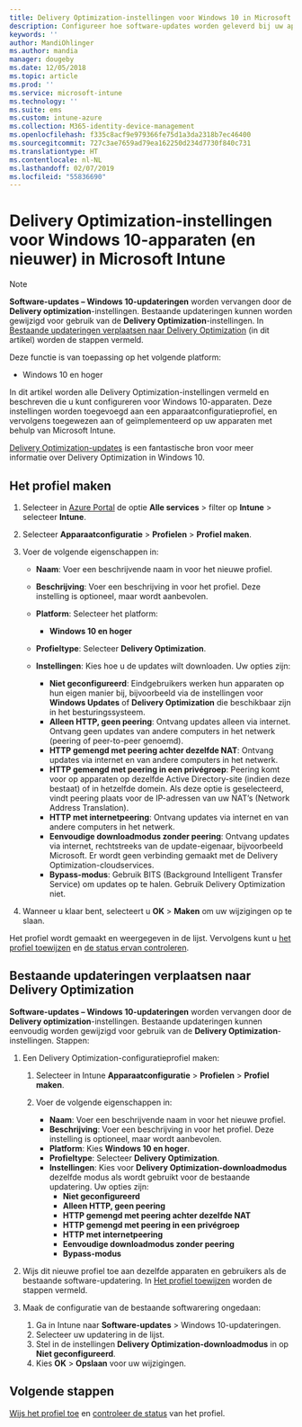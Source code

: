 ```yaml
---
title: Delivery Optimization-instellingen voor Windows 10 in Microsoft Intune - Azure | Microsoft Docs
description: Configureer hoe software-updates worden geleverd bij uw apparaten met behulp van de Delivery Optimization-cloudservices die beschikbaar zijn met Windows 10-apparaten en latere apparaten. Maak in Intune een apparaatconfiguratieprofiel om updates van internet te installeren. Kijk ook hoe u bestaande updateringen kunt vervangen door een Delivery Optimization-profiel.
keywords: ''
author: MandiOhlinger
ms.author: mandia
manager: dougeby
ms.date: 12/05/2018
ms.topic: article
ms.prod: ''
ms.service: microsoft-intune
ms.technology: ''
ms.suite: ems
ms.custom: intune-azure
ms.collection: M365-identity-device-management
ms.openlocfilehash: f335c8acf9e979366fe75d1a3da2318b7ec46400
ms.sourcegitcommit: 727c3ae7659ad79ea162250d234d7730f840c731
ms.translationtype: HT
ms.contentlocale: nl-NL
ms.lasthandoff: 02/07/2019
ms.locfileid: "55836690"
---
```

# <a name="windows-10-and-newer-delivery-optimization-settings-in-microsoft-intune"></a>Delivery Optimization-instellingen voor Windows 10-apparaten (en nieuwer) in Microsoft Intune

> [!NOTE]
> **Software-updates – Windows 10-updateringen** worden vervangen door de **Delivery optimization**-instellingen. Bestaande updateringen kunnen worden gewijzigd voor gebruik van de **Delivery Optimization**-instellingen. In [Bestaande updateringen verplaatsen naar Delivery Optimization](#move-existing-update-rings-to-delivery-optimization) (in dit artikel) worden de stappen vermeld. 


Deze functie is van toepassing op het volgende platform:

- Windows 10 en hoger

In dit artikel worden alle Delivery Optimization-instellingen vermeld en beschreven die u kunt configureren voor Windows 10-apparaten. Deze instellingen worden toegevoegd aan een apparaatconfiguratieprofiel, en vervolgens toegewezen aan of geïmplementeerd op uw apparaten met behulp van Microsoft Intune.

[Delivery Optimization-updates](https://docs.microsoft.com/windows/deployment/update/waas-delivery-optimization) is een fantastische bron voor meer informatie over Delivery Optimization in Windows 10.

## <a name="create-the-profile"></a>Het profiel maken

1. Selecteer in [Azure Portal](https://portal.azure.com) de optie **Alle services** > filter op **Intune** > selecteer **Intune**.

2. Selecteer **Apparaatconfiguratie** > **Profielen** > **Profiel maken**.

3. Voer de volgende eigenschappen in:

    - **Naam**: Voer een beschrijvende naam in voor het nieuwe profiel.
    - **Beschrijving**: Voer een beschrijving in voor het profiel. Deze instelling is optioneel, maar wordt aanbevolen.
    - **Platform**: Selecteer het platform:  

        - **Windows 10 en hoger**

    - **Profieltype**: Selecteer **Delivery Optimization**.
    - **Instellingen**: Kies hoe u de updates wilt downloaden. Uw opties zijn: 

        - **Niet geconfigureerd**: Eindgebruikers werken hun apparaten op hun eigen manier bij, bijvoorbeeld via de instellingen voor **Windows Updates** of **Delivery Optimization** die beschikbaar zijn in het besturingssysteem.
        - **Alleen HTTP, geen peering**: Ontvang updates alleen via internet. Ontvang geen updates van andere computers in het netwerk (peering of peer-to-peer genoemd).
        - **HTTP gemengd met peering achter dezelfde NAT**: Ontvang updates via internet en van andere computers in het netwerk. 
        - **HTTP gemengd met peering in een privégroep**: Peering komt voor op apparaten op dezelfde Active Directory-site (indien deze bestaat) of in hetzelfde domein. Als deze optie is geselecteerd, vindt peering plaats voor de IP-adressen van uw NAT’s (Network Address Translation).
        - **HTTP met internetpeering**: Ontvang updates via internet en van andere computers in het netwerk.
        - **Eenvoudige downloadmodus zonder peering**: Ontvang updates via internet, rechtstreeks van de update-eigenaar, bijvoorbeeld Microsoft. Er wordt geen verbinding gemaakt met de Delivery Optimization-cloudservices.
        - **Bypass-modus**: Gebruik BITS (Background Intelligent Transfer Service) om updates op te halen. Gebruik Delivery Optimization niet.

4. Wanneer u klaar bent, selecteert u **OK** > **Maken** om uw wijzigingen op te slaan.

Het profiel wordt gemaakt en weergegeven in de lijst. Vervolgens kunt u [het profiel toewijzen](device-profile-assign.md) en [de status ervan controleren](device-profile-monitor.md).

## <a name="move-existing-update-rings-to-delivery-optimization"></a>Bestaande updateringen verplaatsen naar Delivery Optimization

**Software-updates – Windows 10-updateringen** worden vervangen door de **Delivery optimization**-instellingen. Bestaande updateringen kunnen eenvoudig worden gewijzigd voor gebruik van de **Delivery Optimization**-instellingen. Stappen:

1. Een Delivery Optimization-configuratieprofiel maken:

    1. Selecteer in Intune **Apparaatconfiguratie** > **Profielen** > **Profiel maken**.
    2. Voer de volgende eigenschappen in:

        - **Naam**: Voer een beschrijvende naam in voor het nieuwe profiel.
        - **Beschrijving**: Voer een beschrijving in voor het profiel. Deze instelling is optioneel, maar wordt aanbevolen.
        - **Platform**: Kies **Windows 10 en hoger**.
        - **Profieltype**: Selecteer **Delivery Optimization**.
        - **Instellingen**: Kies voor **Delivery Optimization-downloadmodus** dezelfde modus als wordt gebruikt voor de bestaande updatering. Uw opties zijn:
            - **Niet geconfigureerd**
            - **Alleen HTTP, geen peering**
            - **HTTP gemengd met peering achter dezelfde NAT**
            - **HTTP gemengd met peering in een privégroep**
            - **HTTP met internetpeering**
            - **Eenvoudige downloadmodus zonder peering**
            - **Bypass-modus**

2. Wijs dit nieuwe profiel toe aan dezelfde apparaten en gebruikers als de bestaande software-updatering. In [Het profiel toewijzen](device-profile-assign.md) worden de stappen vermeld.

3. Maak de configuratie van de bestaande softwarering ongedaan:
    1. Ga in Intune naar **Software-updates** > Windows 10-updateringen.
    2. Selecteer uw updatering in de lijst.
    3. Stel in de instellingen **Delivery Optimization-downloadmodus** in op **Niet geconfigureerd**.
    4. Kies **OK** > **Opslaan** voor uw wijzigingen.

## <a name="next-steps"></a>Volgende stappen

[Wijs het profiel toe](device-profile-assign.md) en [controleer de status](device-profile-monitor.md) van het profiel.
